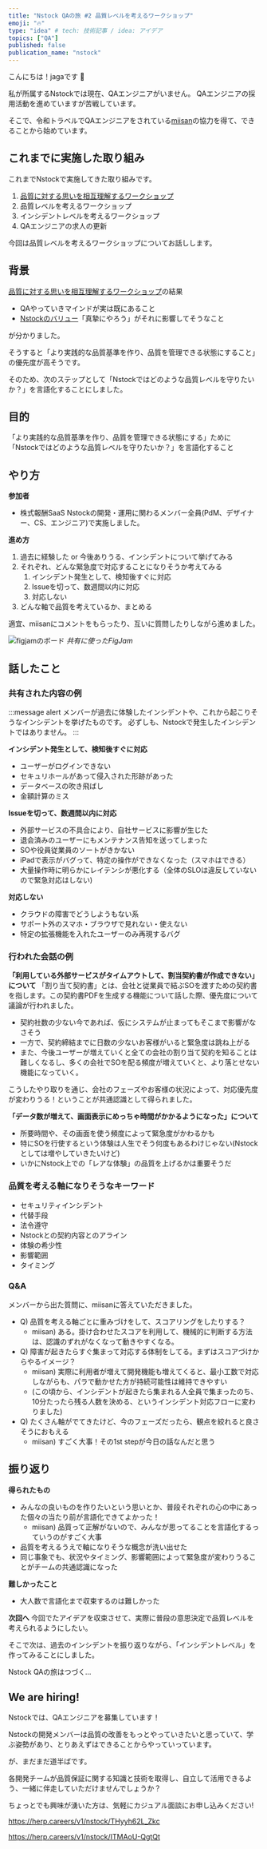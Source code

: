 ```yaml
---
title: "Nstock QAの旅 #2 品質レベルを考えるワークショップ"
emoji: "🔥"
type: "idea" # tech: 技術記事 / idea: アイデア
topics: ["QA"]
published: false
publication_name: "nstock"
---
```


こんにちは！jagaです 🥔

私が所属するNstockでは現在、QAエンジニアがいません。
QAエンジニアの採用活動を進めていますが苦戦しています。

そこで、令和トラベルでQAエンジニアをされている[miisan](https://x.com/mii________san)の協力を得て、できることから始めています。

## これまでに実施した取り組み
これまでNstockで実施してきた取り組みです。

1. [品質に対する思いを相互理解するワークショップ](https://zenn.dev/nstock/articles/nstock-qa-journey-1)
2. 品質レベルを考えるワークショップ
3. インシデントレベルを考えるワークショップ
4. QAエンジニアの求人の更新

今回は品質レベルを考えるワークショップについてお話しします。

## 背景

[品質に対する思いを相互理解するワークショップ](https://zenn.dev/nstock/articles/nstock-qa-journey-1)の結果

- QAやっていきマインドが実は既にあること
- [Nstockのバリュー](https://nstock.co.jp/blog/nstock_culture_01)「真摯にやろう」がそれに影響してそうなこと

が分かりました。

そうすると「より実践的な品質基準を作り、品質を管理できる状態にすること」の優先度が高そうです。

そのため、次のステップとして「Nstockではどのような品質レベルを守りたいか？」を言語化することにしました。

## 目的

「より実践的な品質基準を作り、品質を管理できる状態にする」ために「Nstockではどのような品質レベルを守りたいか？」を言語化すること

## やり方

**参加者**

- 株式報酬SaaS Nstockの開発・運用に関わるメンバー全員(PdM、デザイナー、CS、エンジニア)で実施しました。

**進め方**

1. 過去に経験した or 今後ありうる、インシデントについて挙げてみる
2. それぞれ、どんな緊急度で対応することになりそうか考えてみる
    1. インシデント発生として、検知後すぐに対応
    2. Issueを切って、数週間以内に対応
    3. 対応しない
3. どんな軸で品質を考えているか、まとめる

適宜、miisanにコメントをもらったり、互いに質問したりしながら進めました。

![figjamのボード](/images/nstock-qa-journey-2/figjam.png)
*共有に使ったFigJam*

## 話したこと

### 共有された内容の例

:::message alert
メンバーが過去に体験したインシデントや、これから起こりそうなインシデントを挙げたものです。
必ずしも、Nstockで発生したインシデントではありません。
:::

**インシデント発生として、検知後すぐに対応**
- ユーザーがログインできない
- セキュリホールがあって侵入された形跡があった
- データベースの吹き飛ばし
- 金額計算のミス

**Issueを切って、数週間以内に対応**
- 外部サービスの不具合により、自社サービスに影響が生じた
- 退会済みのユーザーにもメンテナンス告知を送ってしまった
- SOや役員従業員のソートがきかない
- iPadで表示がバグって、特定の操作ができなくなった（スマホはできる）
- 大量操作時に明らかにレイテンシが悪化する（全体のSLOは違反していないので緊急対応はしない)

**対応しない**
- クラウドの障害でどうしようもない系
- サポート外のスマホ・ブラウザで見れない・使えない
- 特定の拡張機能を入れたユーザーのみ再現するバグ

### 行われた会話の例

**「利用している外部サービスがタイムアウトして、割当契約書が作成できない」について**
「割り当て契約書」とは、会社と従業員で結ぶSOを渡すための契約書を指します。この契約書PDFを生成する機能について話した際、優先度について議論が行われました。

- 契約社数の少ない今であれば、仮にシステムが止まってもそこまで影響がなさそう
- 一方で、契約締結までに日数の少ないお客様がいると緊急度は跳ね上がる
- また、今後ユーザーが増えていくと全ての会社の割り当て契約を知ることは難しくなるし、多くの会社でSOを配る頻度が増えていくと、より落とせない機能になっていく。

こうしたやり取りを通じ、会社のフェーズやお客様の状況によって、対応優先度が変わりうる！ということが共通認識として得られました。

**「データ数が増えて、画面表示にめっちゃ時間がかかるようになった」について**
- 所要時間や、その画面を使う頻度によって緊急度がかわるかも
- 特にSOを行使するという体験は人生でそう何度もあるわけじゃない(Nstockとしては増やしていきたいけど)
- いかにNstock上での「レアな体験」の品質を上げるかは重要そうだ

### 品質を考える軸になりそうなキーワード
- セキュリティインシデント
- 代替手段
- 法令遵守
- Nstockとの契約内容とのアライン
- 体験の希少性
- 影響範囲
- タイミング

### Q&A
メンバーから出た質問に、miisanに答えていただきました。

- Q) 品質を考える軸ごとに重みづけをして、スコアリングをしたりする？
    - miisan) ある。掛け合わせたスコアを利用して、機械的に判断する方法は、認識のずれがなくなって動きやすくなる。
- Q) 障害が起きたらすぐ集まって対応する体制をしてる。まずはスコアづけからやるイメージ？
    - miisan) 実際に利用者が増えて開発機能も増えてくると、最小工数で対応しながらも、パラで動かせた方が持続可能性は維持できやすい
    - (この頃から、インシデントが起きたら集まれる人全員で集まったのち、10分たったら残る人数を決める、というインシデント対応フローに変わりました)
- Q) たくさん軸がでてきたけど、今のフェーズだったら、観点を絞れると良さそうにおもえる
    - miisan) すごく大事！その1st stepが今日の話なんだと思う

## 振り返り
**得られたもの**
- みんなの良いものを作りたいという思いとか、普段それぞれの心の中にあった個々の当たり前が言語化できてよかった！
  - miisan) 品質って正解がないので、みんなが思ってることを言語化するっていうのがすごく大事
- 品質を考えるうえで軸になりそうな概念が洗い出せた
- 同じ事象でも、状況やタイミング、影響範囲によって緊急度が変わりうることがチームの共通認識になった

**難しかったこと**
- 大人数で言語化まで収束するのは難しかった

**次回へ**
今回でたアイデアを収束させて、実際に普段の意思決定で品質レベルを考えられるようにしたい。

そこで次は、過去のインシデントを振り返りながら、「インシデントレベル」を作ってみることにしました。

Nstock QAの旅はつづく...

## We are hiring!

Nstockでは、QAエンジニアを募集しています！

Nstockの開発メンバーは品質の改善をもっとやっていきたいと思っていて、学ぶ姿勢があり、とりあえずはできることからやっていっています。

が、まだまだ道半ばです。

各開発チームが品質保証に関する知識と技術を取得し、自立して活用できるよう、一緒に伴走していただけませんでしょうか？

ちょっとでも興味が湧いた方は、気軽にカジュアル面談にお申し込みください!

https://herp.careers/v1/nstock/THyyh62L_Zkc

https://herp.careers/v1/nstock/ITMAoU-QgtQt